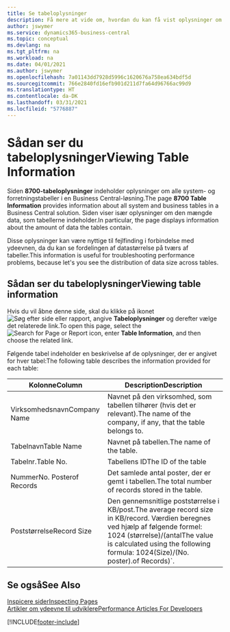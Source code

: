 ```yaml
---
title: Se tabeloplysninger
description: Få mere at vide om, hvordan du kan få vist oplysninger om databasetabeller direkte fra klientgrænsefladen i Business Central.
author: jswymer
ms.service: dynamics365-business-central
ms.topic: conceptual
ms.devlang: na
ms.tgt_pltfrm: na
ms.workload: na
ms.date: 04/01/2021
ms.author: jswymer
ms.openlocfilehash: 7a01143dd7928d5996c1620676a758ea634bdf5d
ms.sourcegitcommit: 766e2840fd16efb901d211d7fa64d96766ac99d9
ms.translationtype: HT
ms.contentlocale: da-DK
ms.lasthandoff: 03/31/2021
ms.locfileid: "5776887"
---
```

# <a name="viewing-table-information"></a><span data-ttu-id="c1f11-103">Sådan ser du tabeloplysninger</span><span class="sxs-lookup"><span data-stu-id="c1f11-103">Viewing Table Information</span></span>

<span data-ttu-id="c1f11-104">Siden **8700-tabeloplysninger** indeholder oplysninger om alle system- og forretningstabeller i en Business Central-løsning.</span><span class="sxs-lookup"><span data-stu-id="c1f11-104">The page **8700 Table Information** provides information about all system and business tables in a Business Central solution.</span></span> <span data-ttu-id="c1f11-105">Siden viser især oplysninger om den mængde data, som tabellerne indeholder.</span><span class="sxs-lookup"><span data-stu-id="c1f11-105">In particular, the page displays information about the amount of data the tables contain.</span></span>

<span data-ttu-id="c1f11-106">Disse oplysninger kan være nyttige til fejlfinding i forbindelse med ydeevnen, da du kan se fordelingen af datastørrelse på tværs af tabeller.</span><span class="sxs-lookup"><span data-stu-id="c1f11-106">This information is useful for troubleshooting performance problems, because let's you see the distribution of data size across tables.</span></span>

## <a name="viewing-table-information"></a><span data-ttu-id="c1f11-107">Sådan ser du tabeloplysninger</span><span class="sxs-lookup"><span data-stu-id="c1f11-107">Viewing table information</span></span>

<span data-ttu-id="c1f11-108">Hvis du vil åbne denne side, skal du klikke på ikonet ![Søg efter side eller rapport](media/ui-search/search_small.png "Ikonet Søg efter side eller rapport"), angive **Tabeloplysninger** og derefter vælge det relaterede link.</span><span class="sxs-lookup"><span data-stu-id="c1f11-108">To open this page, select the ![Search for Page or Report](media/ui-search/search_small.png "Search for Page or Report icon") icon, enter **Table Information**, and then choose the related link.</span></span>

<span data-ttu-id="c1f11-109">Følgende tabel indeholder en beskrivelse af de oplysninger, der er angivet for hver tabel:</span><span class="sxs-lookup"><span data-stu-id="c1f11-109">The following table describes the information provided for each table:</span></span>

|<span data-ttu-id="c1f11-110">Kolonne</span><span class="sxs-lookup"><span data-stu-id="c1f11-110">Column</span></span>|<span data-ttu-id="c1f11-111">Description</span><span class="sxs-lookup"><span data-stu-id="c1f11-111">Description</span></span>|
|------|-----------|
|<span data-ttu-id="c1f11-112">Virksomhedsnavn</span><span class="sxs-lookup"><span data-stu-id="c1f11-112">Company Name</span></span>|<span data-ttu-id="c1f11-113">Navnet på den virksomhed, som tabellen tilhører (hvis det er relevant).</span><span class="sxs-lookup"><span data-stu-id="c1f11-113">The name of the company, if any, that the table belongs to.</span></span>|
|<span data-ttu-id="c1f11-114">Tabelnavn</span><span class="sxs-lookup"><span data-stu-id="c1f11-114">Table Name</span></span>|<span data-ttu-id="c1f11-115">Navnet på tabellen.</span><span class="sxs-lookup"><span data-stu-id="c1f11-115">The name of the table.</span></span>|
|<span data-ttu-id="c1f11-116">Tabelnr.</span><span class="sxs-lookup"><span data-stu-id="c1f11-116">Table No.</span></span>|<span data-ttu-id="c1f11-117">Tabellens ID</span><span class="sxs-lookup"><span data-stu-id="c1f11-117">The ID of the table</span></span>|
|<span data-ttu-id="c1f11-118">Nummer</span><span class="sxs-lookup"><span data-stu-id="c1f11-118">No.</span></span> <span data-ttu-id="c1f11-119">Poster</span><span class="sxs-lookup"><span data-stu-id="c1f11-119">of Records</span></span>|<span data-ttu-id="c1f11-120">Det samlede antal poster, der er gemt i tabellen.</span><span class="sxs-lookup"><span data-stu-id="c1f11-120">The total number of records stored in the table.</span></span>|
|<span data-ttu-id="c1f11-121">Poststørrelse</span><span class="sxs-lookup"><span data-stu-id="c1f11-121">Record Size</span></span>|<span data-ttu-id="c1f11-122">Den gennemsnitlige poststørrelse i KB/post.</span><span class="sxs-lookup"><span data-stu-id="c1f11-122">The average record size in KB/record.</span></span> <span data-ttu-id="c1f11-123">Værdien beregnes ved hjælp af følgende formel: 1024 (størrelse)/(antal</span><span class="sxs-lookup"><span data-stu-id="c1f11-123">The value is calculated using the following formula: 1024(Size)/(No.</span></span> <span data-ttu-id="c1f11-124">poster).</span><span class="sxs-lookup"><span data-stu-id="c1f11-124">of Records)\`.</span></span> |

## <a name="see-also"></a><span data-ttu-id="c1f11-125">Se også</span><span class="sxs-lookup"><span data-stu-id="c1f11-125">See Also</span></span>

[<span data-ttu-id="c1f11-126">Inspicere sider</span><span class="sxs-lookup"><span data-stu-id="c1f11-126">Inspecting Pages</span></span>](across-inspect-page.md)  
[<span data-ttu-id="c1f11-127">Artikler om ydeevne til udviklere</span><span class="sxs-lookup"><span data-stu-id="c1f11-127">Performance Articles For Developers</span></span>](/dynamics365/business-central/dev-itpro/performance/performance-developer)  


[!INCLUDE[footer-include](includes/footer-banner.md)]